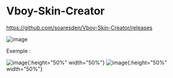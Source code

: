# Vboy-Skin-Creator

https://github.com/soaresden/Vboy-Skin-Creator/releases

![image](https://user-images.githubusercontent.com/54243866/119842629-2157a380-bf07-11eb-9813-970ef1d2dc94.png)

Exemple :

![image](https://user-images.githubusercontent.com/54243866/119843446-dc803c80-bf07-11eb-8e65-16d031bb59d8.png){:height="50%" width="50%"}
![image](https://user-images.githubusercontent.com/54243866/119843462-df7b2d00-bf07-11eb-9244-b8a30aecd7f3.png){:height="50%" width="50%"}


